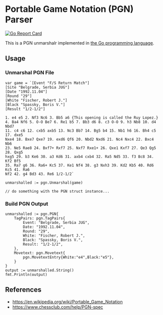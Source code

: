 # Portable Game Notation (PGN) Parser

[![Go Report Card](https://goreportcard.com/badge/github.com/miketmoore/pgn)](https://goreportcard.com/report/github.com/miketmoore/pgn)

This is a PGN unmarshalr implemented in [the Go programming language](https://golang.org/).

## Usage

### Unmarshal PGN File

```
var game = `[Event "F/S Return Match"]
[Site "Belgrade, Serbia JUG"]
[Date "1992.11.04"]
[Round "29"]
[White "Fischer, Robert J."]
[Black "Spassky, Boris V."]
[Result "1/2-1/2"]

1. e4 e5 2. Nf3 Nc6 3. Bb5 a6 {This opening is called the Ruy Lopez.}
4. Ba4 Nf6 5. O-O Be7 6. Re1 b5 7. Bb3 d6 8. c3 O-O 9. h3 Nb8 10. d4 Nbd7
11. c4 c6 12. cxb5 axb5 13. Nc3 Bb7 14. Bg5 b4 15. Nb1 h6 16. Bh4 c5 17. dxe5
Nxe4 18. Bxe7 Qxe7 19. exd6 Qf6 20. Nbd2 Nxd6 21. Nc4 Nxc4 22. Bxc4 Nb6
23. Ne5 Rae8 24. Bxf7+ Rxf7 25. Nxf7 Rxe1+ 26. Qxe1 Kxf7 27. Qe3 Qg5 28. Qxg5
hxg5 29. b3 Ke6 30. a3 Kd6 31. axb4 cxb4 32. Ra5 Nd5 33. f3 Bc8 34. Kf2 Bf5
35. Ra7 g6 36. Ra6+ Kc5 37. Ke1 Nf4 38. g3 Nxh3 39. Kd2 Kb5 40. Rd6 Kc5 41. Ra6
Nf2 42. g4 Bd3 43. Re6 1/2-1/2`

unmarshalled := pgn.Unmarshal(game)

// do something with the PGN struct instance...
```

### Build PGN Output

```
unmarshalled := pgn.PGN{
    TagPairs: pgn.TagPairs{
        Event: "Belgrade, Serbia JUG",
        Date: "1992.11.04",
        Round: "29",
        White: "Fischer, Robert J.",
        Black: "Spassky, Boris V.",
        Result: "1/2-1/2",
    },
    Movetext: pgn.Movetext{
        pgn.MovetextEntry{White:"e4",Black:"e5"},
    }
}
output := unmarshalled.String()
fmt.Println(output)
```

## References

- https://en.wikipedia.org/wiki/Portable_Game_Notation
- https://www.chessclub.com/help/PGN-spec
